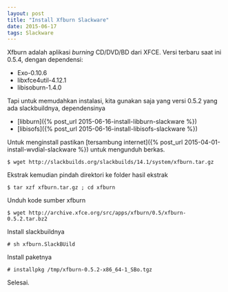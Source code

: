 ```yaml
---
layout: post
title: "Install Xfburn Slackware"
date: 2015-06-17
tags: Slackware
---
```

Xfburn adalah aplikasi _burning_ CD/DVD/BD dari XFCE. Versi terbaru saat ini 0.5.4, dengan dependensi:

- Exo-0.10.6
- libxfce4util-4.12.1
- libisoburn-1.4.0

Tapi untuk memudahkan instalasi, kita gunakan saja yang versi 0.5.2 yang ada slackbuildnya, dependensinya
- [libburn]({% post_url 2015-06-16-install-libburn-slackware %})
- [libisofs]({% post_url 2015-06-16-install-libisofs-slackware %})

Untuk menginstall pastikan [tersambung internet]({% post_url 2015-04-01-install-wvdial-slackware %}) untuk mengunduh berkas.

```
$ wget http://slackbuilds.org/slackbuilds/14.1/system/xfburn.tar.gz
```
Ekstrak kemudian pindah direktori ke folder hasil ekstrak
```
$ tar xzf xfburn.tar.gz ; cd xfburn
```
Unduh kode sumber xfburn
```
$ wget http://archive.xfce.org/src/apps/xfburn/0.5/xfburn-0.5.2.tar.bz2
```
Install slackbuildnya
```
# sh xfburn.SlackBUild
```
Install paketnya
```
# installpkg /tmp/xfburn-0.5.2-x86_64-1_SBo.tgz
```
Selesai.





